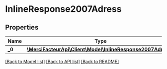 # InlineResponse2007Adress

## Properties

| Name    | Type                                                                                 | Description | Notes      |
| ------- | ------------------------------------------------------------------------------------ | ----------- | ---------- |
| **\_0** | [**\MerciFacteurApi\Client\Model\InlineResponse2007Adress0**](InlineResponse2007Adress0.md) |             | [optional] |

[[Back to Model list]](../../README.md#documentation-for-models) [[Back to API list]](../../README.md#documentation-for-api-endpoints) [[Back to README]](../../README.md)

